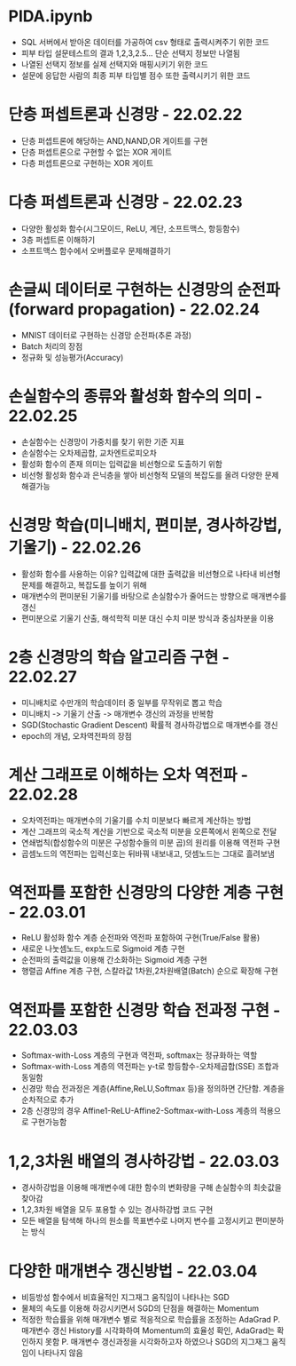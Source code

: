 # PIDA.ipynb
- SQL 서버에서 받아온 데이터를 가공하여 csv 형태로 출력시켜주기 위한 코드
- 피부 타입 설문테스트의 결과 1,2,3,2.5... 단순 선택지 정보만 나열됨
- 나열된 선택지 정보를 실제 선택지와 매핑시키기 위한 코드
- 설문에 응답한 사람의 최종 피부 타입별 점수 또한 출력시키기 위한 코드

# 단층 퍼셉트론과 신경망 - 22.02.22
- 단층 퍼셉트론에 해당하는 AND,NAND,OR 게이트를 구현
- 단층 퍼셉트론으로 구현할 수 없는 XOR 게이트
- 다층 퍼셉트론으로 구현하는 XOR 게이트

# 다층 퍼셉트론과 신경망 - 22.02.23
- 다양한 활성화 함수(시그모이드, ReLU, 계단, 소프트맥스, 항등함수)
- 3층 퍼셉트론 이해하기
- 소프트맥스 함수에서 오버플로우 문제해결하기

# 손글씨 데이터로 구현하는 신경망의 순전파(forward propagation) - 22.02.24
- MNIST 데이터로 구현하는 신경망 순전파(추론 과정)
- Batch 처리의 장점
- 정규화 및 성능평가(Accuracy)

# 손실함수의 종류와 활성화 함수의 의미 - 22.02.25
- 손실함수는 신경망이 가중치를 찾기 위한 기준 지표
- 손실함수는 오차제곱합, 교차엔트로피오차
- 활성화 함수의 존재 의미는 입력값을 비선형으로 도출하기 위함
- 비선형 활성화 함수과 은닉층을 쌓아 비선형적 모델의 복잡도를 올려 다양한 문제 해결가능

# 신경망 학습(미니배치, 편미분, 경사하강법, 기울기) - 22.02.26
- 활성화 함수를 사용하는 이유? 입력값에 대한 출력값을 비선형으로 나타내 비선형 문제를 해결하고, 복잡도를 높이기 위해
- 매개변수의 편미분된 기울기를 바탕으로 손실함수가 줄어드는 방향으로 매개변수를 갱신
- 편미분으로 기울기 산출, 해석학적 미분 대신 수치 미분 방식과 중심차분을 이용

# 2층 신경망의 학습 알고리즘 구현 - 22.02.27
- 미니배치로 수만개의 학습데이터 중 일부를 무작위로 뽑고 학습
- 미니배치 -> 기울기 산출 -> 매개변수 갱신의 과정을 반복함
- SGD(Stochastic Gradient Descent) 확률적 경사하강법으로 매개변수를 갱신
- epoch의 개념, 오차역전파의 장점

# 계산 그래프로 이해하는 오차 역전파 - 22.02.28
- 오차역전파는 매개변수의 기울기를 수치 미분보다 빠르게 계산하는 방법
- 계산 그래프의 국소적 계산을 기반으로 국소적 미분을 오른쪽에서 왼쪽으로 전달
- 연쇄법칙(합성함수의 미분은 구성함수들의 미분 곱)의 원리를 이용해 역전파 구현
- 곱셈노드의 역전파는 입력신호는 뒤바꿔 내보내고, 덧셈노드는 그대로 흘려보냄

# 역전파를 포함한 신경망의 다양한 계층 구현 - 22.03.01
- ReLU 활성화 함수 계층 순전파와 역전파 포함하여 구현(True/False 활용)
- 새로운 나눗셈노드, exp노드로 Sigmoid 계층 구현
- 순전파의 출력값을 이용해 간소화하는 Sigmoid 계층 구현
- 행렬곱 Affine 계층 구현, 스칼라값 1차원,2차원배열(Batch) 순으로 확장해 구현

# 역전파를 포함한 신경망 학습 전과정 구현 - 22.03.03
- Softmax-with-Loss 계층의 구현과 역전파, softmax는 정규화하는 역할
- Softmax-with-Loss 계층의 역전파는 y-t로 항등함수-오차제곱합(SSE) 조합과 동일함
- 신경망 학습 전과정은 계층(Affine,ReLU,Softmax 등)을 정의하면 간단함. 계층을 순차적으로 추가
- 2층 신경망의 경우 Affine1-ReLU-Affine2-Softmax-with-Loss 계층의 적용으로 구현가능함

# 1,2,3차원 배열의 경사하강법 - 22.03.03
- 경사하강법을 이용해 매개변수에 대한 함수의 변화량을 구해 손실함수의 최솟값을 찾아감
- 1,2,3차원 배열을 모두 포용할 수 있는 경사하강법 코드 구현
- 모든 배열을 탐색해 하나의 원소를 목표변수로 나머지 변수를 고정시키고 편미분하는 방식

# 다양한 매개변수 갱신방법 - 22.03.04
- 비등방성 함수에서 비효율적인 지그재그 움직임이 나타나는 SGD
- 물체의 속도를 이용해 하강시키면서 SGD의 단점을 해결하는 Momentum
- 적정한 학습률을 위해 매개변수 별로 적응적으로 학습률을 조정하는 AdaGrad
P. 매개변수 갱신 History를 시각화하여 Momentum의 효율성 확인, AdaGrad는 확인하지 못함
P. 매개변수 갱신과정을 시각화하고자 하였으나 SGD의 지그재그 움직임이 나타나지 않음
